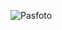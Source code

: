 ![Pasfoto](https://user-images.githubusercontent.com/97224003/148375407-dcabfa77-4970-4549-a532-3459aa1d182d.jpg)

